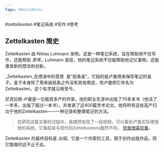 ```yaml
---
Tags: #DailyNotes 
---
```


#zettelkasten #笔记系统 #写作 #思考
## Zettelkasten 简史

Zettelkasten 由 Niklas Luhmann 发明。这是一种笔记系统，旨在帮助他不仅写作，还能帮助 _思考_。Luhmann 发现，他的笔记系统不仅能帮助他记忆事物，还能激发新的想法和创新。

_Zettelkasten_在德语中的意思  是“纸条盒”。它指的是卢曼用来保存笔记的盒子。盒子本身除了用来装纸条之外没有其他用途，但卢曼把它命名为 Zettelkasten，这个名字就沿用至今。

尼克拉斯·卢曼是一位极其多产的作家。他的职业生涯中出版了70多本书（他活了一年多，出版了超过一本书），并发表了近400篇学术论文。他将所有这些高产归功于他的Zettelkasten——一种记录和整理笔记的方法。

> 在研究这篇文章的过程中，我偶然发现了一段视频，可以看到卢曼实际使用他的系统。它看起来与现代的Zettelkastens截然不同， [但我很喜欢看](https://youtu.be/qRSCKSPMuDc?t=2246)。

Zettelkasten 的最终目标是 _出版_。它是一个作家的工具，用于创作出版作品，但它能做的远不止于此。
